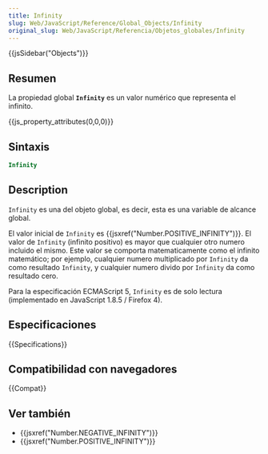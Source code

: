 ```yaml
---
title: Infinity
slug: Web/JavaScript/Reference/Global_Objects/Infinity
original_slug: Web/JavaScript/Referencia/Objetos_globales/Infinity
---
```


{{jsSidebar("Objects")}}

## Resumen

La propiedad global **`Infinity`** es un valor numérico que representa el infinito.

{{js_property_attributes(0,0,0)}}

## Sintaxis

```js
Infinity
```

## Description

`Infinity` es una del objeto global, es decir, esta es una variable de alcance global.

El valor inicial de `Infinity` es {{jsxref("Number.POSITIVE_INFINITY")}}. El valor de `Infinity` (infinito positivo) es mayor que cualquier otro numero incluido el mismo. Este valor se comporta matematicamente como el infinito matemático; por ejemplo, cualquier numero multiplicado por `Infinity` da como resultado `Infinity`, y cualquier numero divido por `Infinity` da como resultado cero.

Para la especificación ECMAScript 5, `Infinity` es de solo lectura (implementado en JavaScript 1.8.5 / Firefox 4).

## Especificaciones

{{Specifications}}

## Compatibilidad con navegadores

{{Compat}}

## Ver también

- {{jsxref("Number.NEGATIVE_INFINITY")}}
- {{jsxref("Number.POSITIVE_INFINITY")}}
